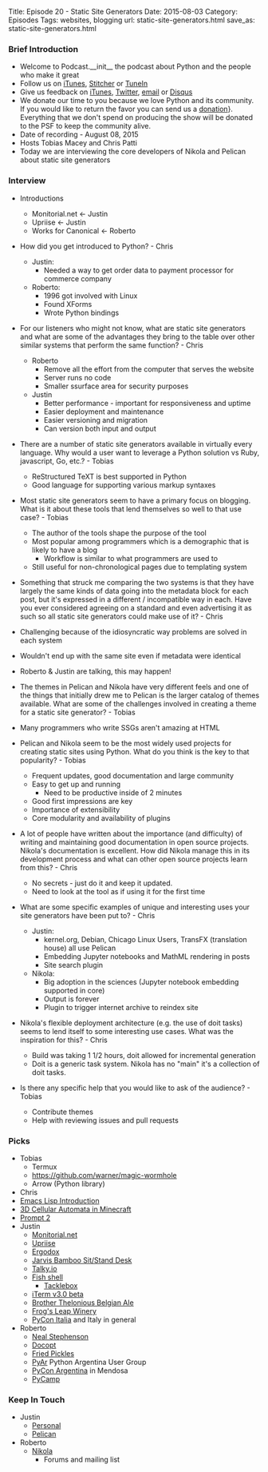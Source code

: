 Title: Episode 20 - Static Site Generators
Date: 2015-08-03
Category: Episodes
Tags: websites, blogging
url: static-site-generators.html
save_as: static-site-generators.html

### Brief Introduction
* Welcome to Podcast.\_\_init\_\_ the podcast about Python and the people who make it great
* Follow us on [iTunes](https://itunes.apple.com/us/podcast/podcast.-init/id981834425?mt=2&uo=6&at=&ct=), [Stitcher](http://www.stitcher.com/s?fid=64838&refid=stpr) or [TuneIn](http://tunein.com/radio/Podcast\_\_init\_\_-p726240/)
* Give us feedback on [iTunes](https://itunes.apple.com/us/podcast/podcast.-init/id981834425?mt=2&uo=6&at=&ct=), [Twitter](https://twitter.com/Podcast__init__), [email](mailto:hosts@podcastinit.com) or [Disqus](http://podcastinit.com)
* We donate our time to you because we love Python and its community. If you would like to return the favor you can send us a [donation](\url{http://podcastinit.com/our-plans-for-your-donations.html)}. Everything that we don't spend on producing the show will be donated to the PSF to keep the community alive.
* Date of recording - August 08, 2015
* Hosts Tobias Macey and Chris Patti
* Today we are interviewing the core developers of Nikola and Pelican about static site generators

### Interview
* Introductions
    * Monitorial.net <- Justin
    * Upriise <- Justin
    * Works for Canonical <- Roberto
* How did you get introduced to Python? - Chris
    * Justin:
        * Needed a way to get order data to payment processor for commerce company
    * Roberto:
        * 1996 got involved with Linux
        * Found XForms
        * Wrote Python bindings
        
* For our listeners who might not know, what are static site generators and what are some of the advantages they bring to the table over other similar systems that perform the same function? - Chris
    * Roberto
        * Remove all the effort from the computer that serves the website
        * Server runs no code
        * Smaller ssurface area for security purposes
    * Justin
        * Better performance - important for responsiveness and uptime
        * Easier deployment and maintenance
        * Easier versioning and migration
        * Can version both input and output
* There are a number of static site generators available in virtually every language. Why would a user want to leverage a Python solution vs Ruby, javascript, Go, etc.? - Tobias
    * ReStructured TeXT is best supported in Python
    * Good language for supporting various markup syntaxes
* Most static site generators seem to have a primary focus on blogging. What is it about these tools that lend themselves so well to that use case? - Tobias
    * The author of the tools shape the purpose of the tool
    * Most popular among programmers which is a demographic that is likely to have a blog
        * Workflow is similar to what programmers are used to
    * Still useful for non-chronological pages due to templating system
* Something that struck me comparing the two systems is that they have largely the same kinds of data going into the metadata block for each post, but it's expressed in a different / incompatible way in each. Have you ever considered agreeing on a standard and even advertising it as such so all static site generators could make use of it? - Chris
* Challenging because of the idiosyncratic way problems are solved in each system
* Wouldn't end up with the same site even if metadata were identical
* Roberto & Justin are talking, this may happen!
* The themes in Pelican and Nikola have very different feels and one of the things that initially drew me to Pelican is the larger catalog of themes available. What are some of the challenges involved in creating a theme for a static site generator? - Tobias 
* Many programmers who write SSGs aren't amazing at HTML
* Pelican and Nikola seem to be the most widely used projects for creating static sites using Python. What do you think is the key to that popularity? - Tobias
    * Frequent updates, good documentation and large community
    * Easy to get up and running
        * Need to be productive inside of 2 minutes
    * Good first impressions are key
    * Importance of extensibility
    * Core modularity and availability of plugins
* A lot of people have written about the importance (and difficulty) of writing and maintaining good documentation in open source projects. Nikola's documentation is excellent. How did Nikola manage this in its development process and what can other open source projects learn from this? - Chris
    * No secrets - just do it and keep it updated.
    * Need to look at the tool as if using it for the first time
* What are some specific examples of unique and interesting uses your site generators have been put to? - Chris
    * Justin:
        * kernel.org, Debian, Chicago Linux Users, TransFX (translation house) all use Pelican
        * Embedding Jupyter notebooks and MathML rendering in posts
        * Site search plugin
    * Nikola:
        * Big adoption in the sciences (Jupyter notebook embedding supported in core)
        * Output is forever
        * Plugin to trigger internet archive to reindex site
* Nikola's flexible deployment architecture (e.g. the use of doit tasks) seems to lend itself to some interesting use cases. What was the inspiration for this? - Chris
    * Build was taking 1 1/2 hours, doit allowed for incremental generation
    * Doit is a generic task system. Nikola has no "main" it's a collection of doit tasks.
* Is there any specific help that you would like to ask of the audience? - Tobias
    * Contribute themes
    * Help with reviewing issues and pull requests

### Picks
* Tobias
    * Termux
    * https://github.com/warner/magic-wormhole
    * Arrow (Python library)
* Chris
* [Emacs Lisp Introduction](https://www.gnu.org/software/emacs/manual/eintr.html)
* [3D Cellular Automata in Minecraft](https://www.youtube.com/watch?v=wNypW-aSCmE)
* [Prompt 2](https://panic.com/prompt/)
* Justin
    * [Monitorial.net](http://monitorial.net)
    * [Upriise](http://upriise.com)
    * [Ergodox](http://ergodox.org/)
    * [Jarvis Bamboo Sit/Stand Desk](http://www.ergodepot.com/Jarvis_Desk_Bamboo_p/jrv-b.htm)
    * [Talky.io](https://talky.io)
    * [Fish shell](http://fishshell.com/)
        * [Tacklebox](https://github.com/justinmayer/tacklebox)
    * [iTerm v3.0 beta](https://www.iterm2.com/)
    * [Brother Thelonious Belgian Ale](http://www.beeradvocate.com/beer/profile/112/30282/)
    * [Frog's Leap Winery](http://www.frogsleap.com/)
    * [PyCon Italia](https://www.pycon.it/en/) and Italy in general
* Roberto
    * [Neal Stephenson](http://www.nealstephenson.com/)
    * [Docopt](http://docopt.org/)
    * [Fried Pickles](https://en.wikipedia.org/wiki/Fried_pickle)
    * [PyAr](http://python.org.ar/) Python Argentina User Group
    * [PyCon Argentina](http://ar.pycon.org/) in Mendosa
    * [PyCamp](http://python.org.ar/wiki/PyCamp)

### Keep In Touch
* Justin
    * [Personal](http://justinmayer.com)
    * [Pelican](http://getpelican.com)
* Roberto
    * [Nikola](http://getnikola.com)
        * Forums and mailing list

